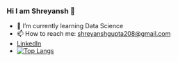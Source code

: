 ### Hi I am Shreyansh 👋
- 🌱 I’m currently learning Data Science
- 📫 How to reach me: shreyanshgupta208@gmail.com
- [LinkedIn](https://www.linkedin.com/in/shrey208/)
- [![Top Langs](https://github-readme-stats.vercel.app/api/top-langs/?username=shrey208)](https://github.com/shrey208ub-readme-stats)
<!--
**Shrey208/Shrey208** is a ✨ _special_ ✨ repository because its `README.md` (this file) appears on your GitHub profile.

Here are some ideas to get you started:

- 🔭 I’m currently working on ...
- 🌱 I’m currently learning Data Science
- 👯 I’m looking to collaborate on ...
- 🤔 I’m looking for help with ...
- 💬 Ask me about ...
- 😄 Pronouns: ...
- ⚡ Fun fact: ...
-->
